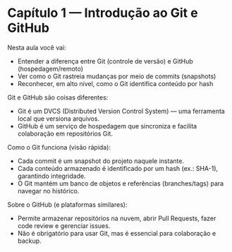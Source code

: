 # Capítulo 1 — Introdução ao Git e GitHub

Nesta aula você vai:
- Entender a diferença entre Git (controle de versão) e GitHub (hospedagem/remoto)
- Ver como o Git rastreia mudanças por meio de commits (snapshots)
- Reconhecer, em alto nível, como o Git identifica conteúdo por hash

Git e GitHub são coisas diferentes:
- Git é um DVCS (Distributed Version Control System) — uma ferramenta local que versiona arquivos.
- GitHub é um serviço de hospedagem que sincroniza e facilita colaboração em repositórios Git.

Como o Git funciona (visão rápida):
- Cada commit é um snapshot do projeto naquele instante.
- Cada conteúdo armazenado é identificado por um hash (ex.: SHA-1), garantindo integridade.
- O Git mantém um banco de objetos e referências (branches/tags) para navegar no histórico.

Sobre o GitHub (e plataformas similares):
- Permite armazenar repositórios na nuvem, abrir Pull Requests, fazer code review e gerenciar issues.
- Não é obrigatório para usar Git, mas é essencial para colaboração e backup.
